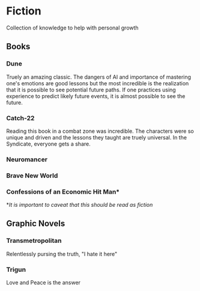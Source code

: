 # Fiction
Collection of knowledge to help with personal growth

## Books 
### Dune
Truely an amazing classic. The dangers of AI and importance of mastering one's emotions are good lessons but the most incredible is the realization that it is possible to see potential future paths. If one practices using experience to predict likely future events, it is almost possible to see the future.  

### Catch-22
Reading this book in a combat zone was incredible. The characters were so unique and driven and the lessons they taught are truely universal. In the Syndicate, everyone gets a share.

### Neuromancer
### Brave New World
### Confessions of an Economic Hit Man*
**It is important to caveat that this should be read as fiction*

## Graphic Novels

### Transmetropolitan
Relentlessly pursing the truth, "I hate it here"

### Trigun
Love and Peace is the answer



